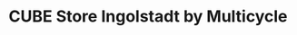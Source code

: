 ---
title: "CUBE Store Ingolstadt by Multicycle"
url: /ingolstadt/cube-store-ingolstadt-by-multicycle-steinheilstrasse/
shop: Fahrrad
---